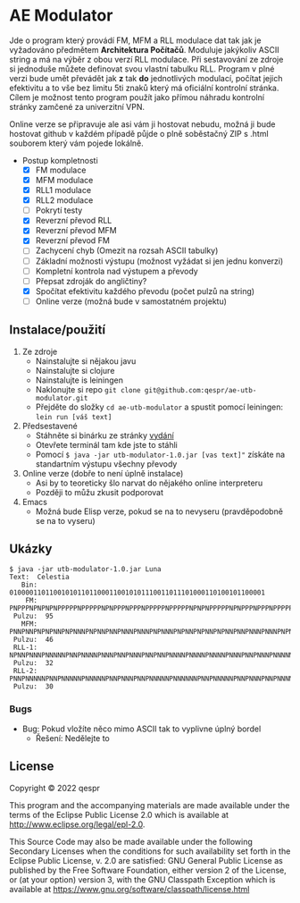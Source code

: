 # AE Modulator

Jde o program který provádí FM, MFM a RLL modulace dat tak jak je vyžadováno předmětem __Architektura Počítačů__. Moduluje
jakýkoliv ASCII string a má na výběr z obou verzí RLL modulace. Při sestavování ze zdroje si jednoduše můžete definovat svou
vlastní tabulku RLL. Program v plné verzi bude umět převádět jak __z__ tak __do__ jednotlivých modulací, počítat jejich
efektivitu a to vše bez limitu 5ti znaků který má oficiální kontrolní stránka. Cílem je možnost tento program použít jako přímou
náhradu kontrolní stránky zamčené za univerzitní VPN.

Online verze se připravuje ale asi vám ji hostovat nebudu, možná ji bude hostovat github v každém případě půjde o plně soběstačný
ZIP s .html souborem který vám pojede lokálně.

- Postup kompletnosti
  - [x] FM modulace
  - [x] MFM modulace
  - [x] RLL1 modulace
  - [x] RLL2 modulace
  - [ ] Pokrytí testy
  - [x] Reverzní převod RLL
  - [x] Reverzní převod MFM
  - [x] Reverzní převod FM
  - [ ] Zachycení chyb (Omezit na rozsah ASCII tabulky)
  - [ ] Základní možnosti výstupu (možnost vyžádat si jen jednu konverzi)
  - [ ] Kompletní kontrola nad výstupem a převody
  - [ ] Přepsat zdroják do angličtiny?
  - [x] Spočítat efektivitu každého převodu (počet pulzů na string)
  - [ ] Online verze (možná bude v samostatném projektu)

## Instalace/použití

1. Ze zdroje
   - Nainstalujte si nějakou javu
   - Nainstalujte si clojure
   - Nainstalujte is leiningen
   - Naklonujte si repo ``git clone git@github.com:qespr/ae-utb-modulator.git``
   - Přejděte do složky ``cd ae-utb-modulator`` a spustit pomocí leiningen: ``lein run [váš text]``
2. Předsestavené
   - Stáhněte si binárku ze stránky [vydání](https://github.com/qespr/ae-utb-modulator/releases)
   - Otevřete terminál tam kde jste to stáhli
   - Pomocí ``$ java -jar utb-modulator-1.0.jar [vas text]"`` získáte na standartním výstupu všechny převody
3. Online verze (dobře to není úplně instalace)
   - Asi by to teoreticky šlo narvat do nějakého online interpreteru
   - Později to můžu zkusit podporovat
4. Emacs
   - Možná bude Elisp verze, pokud se na to nevyseru (pravděpodobně se na to vyseru)

## Ukázky

```
$ java -jar utb-modulator-1.0.jar Luna
Text:  Celestia
   Bin:  0100001101100101011011000110010101110011011101000110100101100001
    FM:  PNPPPNPNPNPNPPPPPNPPPPPNPNPPPNPPPNPPPPPNPPPPPNPNPNPPPPPNPNPPPNPPPNPPPPPPPNPNPPPPPNPPPPPPPNPPPNPNPNPPPPPNPPPNPNPPPNPPPPPNPNPNPNPP
 Pulzu:  95
   MFM:  PNNPNNPNPNPNNPNPNNNPNPNNPNNPNNNPNNNPNPNNNPNPNNPNPNNPNPNNPNNPNNNPNNNPNPNPNNPNNPNPNNNPNPNPNNNPNNPNPNNPNPNNNPNNPNNPNNNPNPNNPNPNPNNP
 Pulzu:  46
 RLL-1:  NPNNPNNNPNNNNNPNNPNNNNPNNNPNNPNNNPNNPNNPNNNNPNNNNPNNNNPNNNPNNPNNNPNNNNNNPNNNNNPNNPNNNNPNNPNNPNNNNPNNPNNPNNPNNNPNNPNNNNPNNNPNNNNNPNNN
 Pulzu:  32
 RLL-2:  PNNPNNNNNPNNPNNNNNPNNNNNPNNPNNNPNNPNNNNNPNNNNNNPNNPNNNNNPNNPNNNPNNPNNNNPNNNNPNNNNNPNNNNPNNNPNNNNNNPNNNPNNPNNPNNPNNPNNNNNNPNNPNNPNN
 Pulzu:  30
```

### Bugs

- Bug: Pokud vložíte něco mimo ASCII tak to vyplivne úplný bordel
  - Řešení: Nedělejte to

## License

Copyright © 2022 qespr

This program and the accompanying materials are made available under the
terms of the Eclipse Public License 2.0 which is available at
http://www.eclipse.org/legal/epl-2.0.

This Source Code may also be made available under the following Secondary
Licenses when the conditions for such availability set forth in the Eclipse
Public License, v. 2.0 are satisfied: GNU General Public License as published by
the Free Software Foundation, either version 2 of the License, or (at your
option) version 3, with the GNU Classpath Exception which is available
at https://www.gnu.org/software/classpath/license.html
